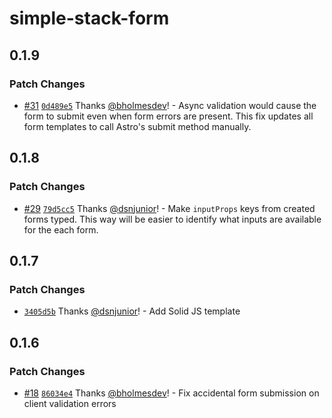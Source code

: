 # simple-stack-form

## 0.1.9

### Patch Changes

- [#31](https://github.com/bholmesdev/simple-stack/pull/31) [`0d489e5`](https://github.com/bholmesdev/simple-stack/commit/0d489e5f356e607a97a06766f9549666c599dae0) Thanks [@bholmesdev](https://github.com/bholmesdev)! - Async validation would cause the form to submit even when form errors are present. This fix updates all form templates to call Astro's submit method manually.

## 0.1.8

### Patch Changes

- [#29](https://github.com/bholmesdev/simple-stack/pull/29) [`79d5cc5`](https://github.com/bholmesdev/simple-stack/commit/79d5cc53fe1f6bb108e5ecb13b089d730b6c73c1) Thanks [@dsnjunior](https://github.com/dsnjunior)! - Make `inputProps` keys from created forms typed. This way will be easier to identify what inputs are available for the each form.

## 0.1.7

### Patch Changes

- [`3405d5b`](https://github.com/bholmesdev/simple-stack/commit/3405d5baa881460aaa98e03dc096b9f720824ae9) Thanks [@dsnjunior](https://github.com/dsnjunior)! - Add Solid JS template

## 0.1.6

### Patch Changes

- [#18](https://github.com/bholmesdev/simple-stack/pull/18) [`86034e4`](https://github.com/bholmesdev/simple-stack/commit/86034e4f0880f254fa033a09a66bd8c59b85e4a7) Thanks [@bholmesdev](https://github.com/bholmesdev)! - Fix accidental form submission on client validation errors
